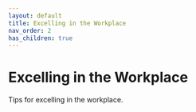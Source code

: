 ```yaml
---
layout: default
title: Excelling in the Workplace
nav_order: 2
has_children: true
---
```


# Excelling in the Workplace

Tips for excelling in the workplace.